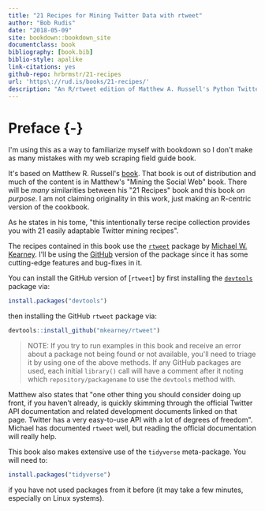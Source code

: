 ```yaml
--- 
title: "21 Recipes for Mining Twitter Data with rtweet"
author: "Bob Rudis"
date: "2018-05-09"
site: bookdown::bookdown_site
documentclass: book
bibliography: [book.bib]
biblio-style: apalike
link-citations: yes
github-repo: hrbrmstr/21-recipes
url: 'https\://rud.is/books/21-recipes/'
description: "An R/rtweet edition of Matthew A. Russell's Python Twitter Recipes Book"
---
```


# Preface {-}

I'm using this as a way to familiarize myself with bookdown so I don't make as many mistakes with my web scraping field guide book.

It's based on Matthew R. Russell's [book](https://github.com/ptwobrussell/Recipes-for-Mining-Twitter). That book is out of distribution and much of the content is in Matthew's "Mining the Social Web" book. There will be _many_ similarities between his "21 Recipes" book and this book _on purpose_. I am not claiming originality in this work, just making an R-centric version of the cookbook.

As he states in his tome, "this intentionally terse recipe collection provides you with 21 easily adaptable Twitter mining recipes".

The recipes contained in this book use the [`rtweet`](http://rtweet.info/) package by [Michael W. Kearney](https://github.com/mkearney). I'll be using the [GitHub](https://github.com/mkearney/rtweet) version of the package since it has some cutting-edge features and bug-fixes in it.

You can install the GitHub version of [`rtweet`] by first installing the [`devtools`](https://github.com/hadley/devtools) package via:


```r
install.packages("devtools")
```

then installing the GitHub `rtweet` package via:


```r
devtools::install_github("mkearney/rtweet")
```

>NOTE: If you try to run examples in this book and receive an error about a package not being found or not available, you'll need to triage it by using one of the above methods. If any GitHub packages are used, each initial `library()` call will have a comment after it noting which `repository/packagename` to use the `devtools` method with.

Matthew also states that "one other thing you should consider doing up front, if you haven’t already, is quickly skimming through the official Twitter API documentation and related development documents linked on that page. Twitter has a very easy-to-use API with a lot of degrees of freedom". Michael has documented `rtweet` well, but reading the official documentation will really help.

This book also makes extensive use of the `tidyverse` meta-package. You will need to:


```r
install.packages("tidyverse")
```

if you have not used packages from it before (it may take a few minutes, especially on Linux systems).
